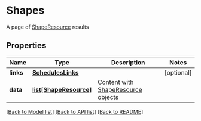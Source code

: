 # Shapes

A page of [ShapeResource](#shaperesource) results
## Properties
Name | Type | Description | Notes
------------ | ------------- | ------------- | -------------
**links** | [**SchedulesLinks**](SchedulesLinks.md) |  | [optional] 
**data** | [**list[ShapeResource]**](ShapeResource.md) | Content with [ShapeResource](#shaperesource) objects | 

[[Back to Model list]](../README.md#documentation-for-models) [[Back to API list]](../README.md#documentation-for-api-endpoints) [[Back to README]](../README.md)


